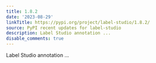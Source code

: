```yaml
---
title: 1.8.2
date: '2023-08-29'
linkTitle: https://pypi.org/project/label-studio/1.8.2/
source: PyPI recent updates for label-studio
description: Label Studio annotation ...
disable_comments: true
---
```

Label Studio annotation ...